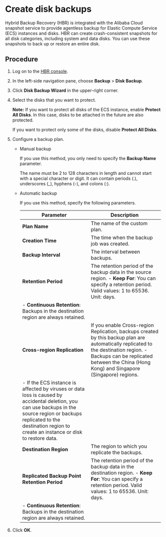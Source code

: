 # Create disk backups

Hybrid Backup Recovery \(HBR\) is integrated with the Alibaba Cloud snapshot service to provide agentless backup for Elastic Compute Service \(ECS\) instances and disks. HBR can create crash-consistent snapshots for all disk categories, including system and data disks. You can use these snapshots to back up or restore an entire disk.

## Procedure

1.  Log on to the [HBR console](https://hbr.console.aliyun.com/).

2.  In the left-side navigation pane, choose **Backup** \> **Disk Backup**.

3.  Click **Disk Backup Wizard** in the upper-right corner.

4.  Select the disks that you want to protect.

    **Note:** If you want to protect all disks of the ECS instance, enable **Protect All Disks**. In this case, disks to be attached in the future are also protected.

    If you want to protect only some of the disks, disable **Protect All Disks**.

5.  Configure a backup plan.

    -   Manual backup

        If you use this method, you only need to specify the **Backup Name** parameter.

        The name must be 2 to 128 characters in length and cannot start with a special character or digit. It can contain periods \(.\), underscores \(\_\), hyphens \(-\), and colons \(:\).

    -   Automatic backup

        If you use this method, specify the following parameters.

        |Parameter|Description|
        |---------|-----------|
        |**Plan Name**|The name of the custom plan.|
        |**Creation Time**|The time when the backup job was created.|
        |**Backup Interval**|The interval between backups.|
        |**Retention Period**|The retention period of the backup data in the source region.         -   **Keep For**: You can specify a retention period. Valid values: 1 to 65536. Unit: days.
        -   **Continuous Retention**: Backups in the destination region are always retained. |
        |**Cross-region Replication**|If you enable Cross-region Replication, backups created by this backup plan are automatically replicated to the destination region.         -   Backups can be replicated between the China \(Hong Kong\) and Singapore \(Singapore\) regions.
        -   If the ECS instance is affected by viruses or data loss is caused by accidental deletion, you can use backups in the source region or backups replicated to the destination region to create an instance or disk to restore data. |
        |**Destination Region**|The region to which you replicate the backups.|
        |**Replicated Backup Point Retention Period**|The retention period of the backup data in the destination region.         -   **Keep For**: You can specify a retention period. Valid values: 1 to 65536. Unit: days.
        -   **Continuous Retention**: Backups in the destination region are always retained. |

6.  Click **OK**.


